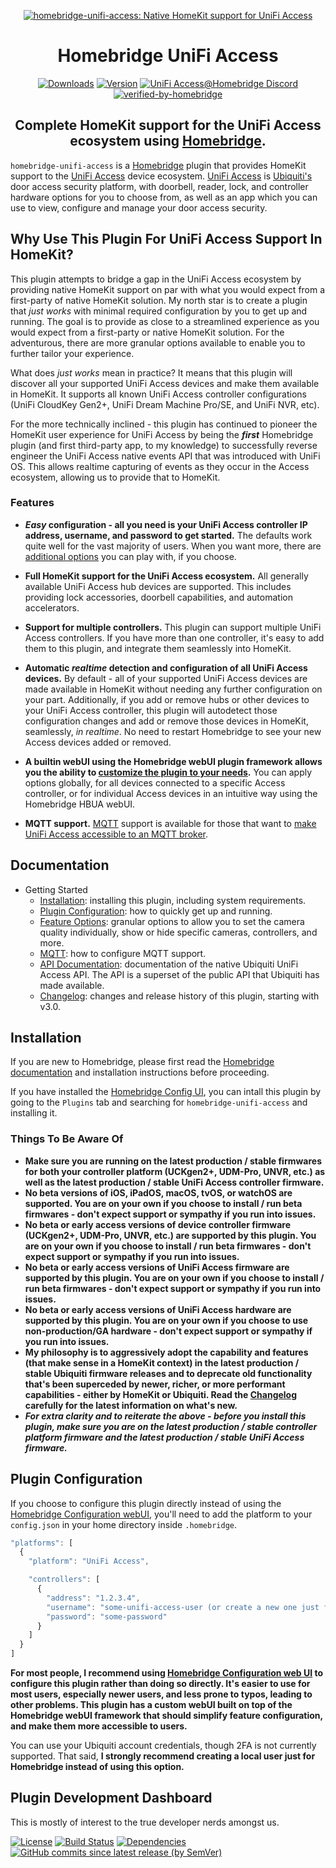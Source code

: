 <SPAN ALIGN="CENTER" STYLE="text-align:center">
<DIV ALIGN="CENTER" STYLE="text-align:center">

[![homebridge-unifi-access: Native HomeKit support for UniFi Access](https://raw.githubusercontent.com/hjdhjd/homebridge-unifi-access/main/images/homebridge-unifi-access.svg)](https://github.com/hjdhjd/homebridge-unifi-access)

# Homebridge UniFi Access

[![Downloads](https://img.shields.io/npm/dt/homebridge-unifi-access?color=%230559C9&logo=icloud&logoColor=%23FFFFFF&style=for-the-badge)](https://www.npmjs.com/package/homebridge-unifi-access)
[![Version](https://img.shields.io/npm/v/homebridge-unifi-access?color=%230559C9&label=Latest%20Version&logo=ubiquiti&logoColor=%23FFFFFF&style=for-the-badge)](https://www.npmjs.com/package/homebridge-unifi-access)
[![UniFi Access@Homebridge Discord](https://img.shields.io/discord/432663330281226270?color=0559C9&label=Discord&logo=discord&logoColor=%23FFFFFF&style=for-the-badge)](https://discord.gg/QXqfHEW)
[![verified-by-homebridge](https://img.shields.io/badge/homebridge-verified-blueviolet?color=%23491F59&style=for-the-badge&logoColor=%23FFFFFF&logo=homebridge)](https://github.com/homebridge/homebridge/wiki/Verified-Plugins)

## Complete HomeKit support for the UniFi Access ecosystem using [Homebridge](https://homebridge.io).
</DIV>
</SPAN>

`homebridge-unifi-access` is a [Homebridge](https://homebridge.io) plugin that provides HomeKit support to the [UniFi Access](https://ui.com/door-access) device ecosystem. [UniFi Access](https://ui.com/door-access) is [Ubiquiti's](https://www.ui.com) door access security platform, with doorbell, reader, lock, and controller hardware options for you to choose from, as well as an app which you can use to view, configure and manage your door access security.

## <A NAME="why"></A>Why Use This Plugin For UniFi Access Support In HomeKit?
This plugin attempts to bridge a gap in the UniFi Access ecosystem by providing native HomeKit support on par with what you would expect from a first-party of native HomeKit solution. My north star is to create a plugin that *just works* with minimal required configuration by you to get up and running. The goal is to provide as close to a streamlined experience as you would expect from a first-party or native HomeKit solution. For the adventurous, there are more granular options available to enable you to further tailor your experience.

What does *just works* mean in practice? It means that this plugin will discover all your supported UniFi Access devices and make them available in HomeKit. It supports all known UniFi Access controller configurations (UniFi CloudKey Gen2+, UniFi Dream Machine Pro/SE, and UniFi NVR, etc).

For the more technically inclined - this plugin has continued to pioneer the HomeKit user experience for UniFi Access by being the ***first*** Homebridge plugin (and first third-party app, to my knowledge) to successfully reverse engineer the UniFi Access native events API that was introduced with UniFi OS. This allows realtime capturing of events as they occur in the Access ecosystem, allowing us to provide that to HomeKit.

### Features
- ***Easy* configuration - all you need is your UniFi Access controller IP address, username, and password to get started.** The defaults work quite well for the vast majority of users. When you want more, there are [additional options](https://github.com/hjdhjd/homebridge-unifi-access/blob/main/docs/FeatureOptions.md) you can play with, if you choose.

- **Full HomeKit support for the UniFi Access ecosystem.** All generally available UniFi Access hub devices are supported. This includes providing lock accessories, doorbell capabilities, and automation accelerators.

- **Support for multiple controllers.** This plugin can support multiple UniFi Access controllers. If you have more than one controller, it's easy to add them to this plugin, and integrate them seamlessly into HomeKit.

- **Automatic *realtime* detection and configuration of all UniFi Access devices.** By default - all of your supported UniFi Access devices are made available in HomeKit without needing any further configuration on your part. Additionally, if you add or remove hubs or other devices to your UniFi Access controller, this plugin will autodetect those configuration changes and add or remove those devices in HomeKit, seamlessly, *in realtime*. No need to restart Homebridge to see your new Access devices added or removed.

- **A builtin webUI using the Homebridge webUI plugin framework allows you the ability to [customize the plugin to your needs](https://github.com/hjdhjd/homebridge-unifi-access/blob/main/docs/FeatureOptions.md).** You can apply options globally, for all devices connected to a specific Access controller, or for individual Access devices in an intuitive way using the Homebridge HBUA webUI.

- **MQTT support.** [MQTT](https://mqtt.org) support is available for those that want to [make UniFi Access accessible to an MQTT broker](https://github.com/hjdhjd/homebridge-unifi-access/blob/main/docs/MQTT.md).

## Documentation
* Getting Started
  * [Installation](#installation): installing this plugin, including system requirements.
  * [Plugin Configuration](#plugin-configuration): how to quickly get up and running.
  * [Feature Options](https://github.com/hjdhjd/homebridge-unifi-access/blob/main/docs/FeatureOptions.md): granular options to allow you to set the camera quality individually, show or hide specific cameras, controllers, and more.
  * [MQTT](https://github.com/hjdhjd/homebridge-unifi-access/blob/main/docs/MQTT.md): how to configure MQTT support.
  * [API Documentation](https://github.com/hjdhjd/unifi-access): documentation of the native Ubiquiti UniFi Access API. The API is a superset of the public API that Ubiquiti has made available.
  * [Changelog](https://github.com/hjdhjd/homebridge-unifi-access/blob/main/docs/Changelog.md): changes and release history of this plugin, starting with v3.0.

## Installation
If you are new to Homebridge, please first read the [Homebridge](https://homebridge.io) [documentation](https://github.com/homebridge/homebridge/wiki) and installation instructions before proceeding.

If you have installed the [Homebridge Config UI](https://github.com/homebridge/homebridge-config-ui-x), you can intall this plugin by going to the `Plugins` tab and searching for `homebridge-unifi-access` and installing it.

### Things To Be Aware Of
- **Make sure you are running on the latest production / stable firmwares for both your controller platform (UCKgen2+, UDM-Pro, UNVR, etc.) as well as the latest production / stable UniFi Access controller firmware.**
- **No beta versions of iOS, iPadOS, macOS, tvOS, or watchOS are supported. You are on your own if you choose to install / run beta firmwares - don't expect support or sympathy if you run into issues.**
- **No beta or early access versions of device controller firmware (UCKgen2+, UDM-Pro, UNVR, etc.) are supported by this plugin. You are on your own if you choose to install / run beta firmwares - don't expect support or sympathy if you run into issues.**
- **No beta or early access versions of UniFi Access firmware are supported by this plugin. You are on your own if you choose to install / run beta firmwares - don't expect support or sympathy if you run into issues.**
- **No beta or early access versions of UniFi Access hardware are supported by this plugin. You are on your own if you choose to use non-production/GA hardware - don't expect support or sympathy if you run into issues.**
- **My philosophy is to aggressively adopt the capability and features (that make sense in a HomeKit context) in the latest production / stable Ubiquiti firmware releases and to deprecate old functionality that's been superceded by newer, richer, or more performant capabilities - either by HomeKit or Ubiquiti. Read the [Changelog](https://github.com/hjdhjd/homebridge-unifi-access/blob/main/docs/Changelog.md) carefully for the latest information on what's new.**
- ***For extra clarity and to reiterate the above - before you install this plugin, make sure you are on the latest production / stable controller platform firmware and the latest production / stable UniFi Access firmware.***

## Plugin Configuration
If you choose to configure this plugin directly instead of using the [Homebridge Configuration webUI](https://github.com/homebridge/homebridge-config-ui-x), you'll need to add the platform to your `config.json` in your home directory inside `.homebridge`.

```js
"platforms": [
  {
    "platform": "UniFi Access",

    "controllers": [
      {
        "address": "1.2.3.4",
        "username": "some-unifi-access-user (or create a new one just for homebridge)",
        "password": "some-password"
      }
    ]
  }
]
```
**For most people, I recommend using [Homebridge Configuration web UI](https://github.com/homebridge/homebridge-config-ui-x) to configure this plugin rather than doing so directly. It's easier to use for most users, especially newer users, and less prone to typos, leading to other problems. This plugin has a custom webUI built on top of the Homebridge webUI framework that should simplify feature configuration, and make them more accessible to users.**

You can use your Ubiquiti account credentials, though 2FA is not currently supported. That said, **I strongly recommend creating a local user just for Homebridge instead of using this option.**

## Plugin Development Dashboard
This is mostly of interest to the true developer nerds amongst us.

[![License](https://img.shields.io/npm/l/homebridge-unifi-access?color=%230559C9&logo=open%20source%20initiative&logoColor=%23FFFFFF&style=for-the-badge)](https://github.com/hjdhjd/homebridge-unifi-access/blob/main/LICENSE.md)
[![Build Status](https://img.shields.io/github/actions/workflow/status/hjdhjd/homebridge-unifi-access/ci.yml?branch=main&color=%230559C9&logo=github-actions&logoColor=%23FFFFFF&style=for-the-badge)](https://github.com/hjdhjd/homebridge-unifi-access/actions?query=workflow%3A%22Continuous+Integration%22)
[![Dependencies](https://img.shields.io/librariesio/release/npm/homebridge-unifi-access?color=%230559C9&logo=dependabot&style=for-the-badge)](https://libraries.io/npm/homebridge-unifi-access)
[![GitHub commits since latest release (by SemVer)](https://img.shields.io/github/commits-since/hjdhjd/homebridge-unifi-access/latest?color=%230559C9&logo=github&sort=semver&style=for-the-badge)](https://github.com/hjdhjd/homebridge-unifi-access/commits/master)
